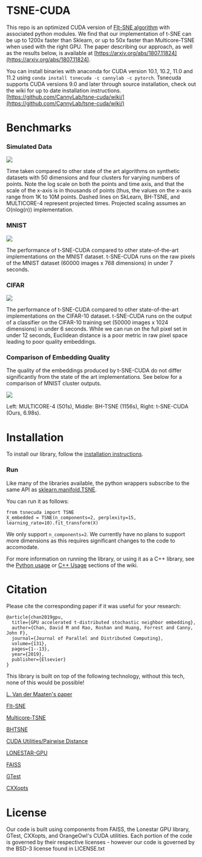 # TSNE-CUDA
This repo is an optimized CUDA version of [FIt-SNE algorithm](https://github.com/KlugerLab/FIt-SNE) with associated python modules. We find that our implementation of t-SNE can be up to 1200x faster than Sklearn, or up to 50x faster than Multicore-TSNE when used with the right GPU. The paper describing our approach, as well as the results below, is available at [https://arxiv.org/abs/1807.11824](https://arxiv.org/abs/1807.11824).

You can install binaries with anaconda for CUDA version 10.1, 10.2, 11.0 and 11.2 using `conda install tsnecuda -c cannylab -c pytorch`. Tsnecuda supports CUDA versions 9.0 and later through source installation, check out the wiki for up to date installation instructions. [https://github.com/CannyLab/tsne-cuda/wiki/](https://github.com/CannyLab/tsne-cuda/wiki/)

# Benchmarks
### Simulated Data
![](docs/simulated_speedup.png)

Time taken compared to other state of the art algorithms on synthetic datasets with 50 dimensions and four clusters for varying numbers of points. Note the log scale on both the points and time axis, and that the scale of the x-axis is in thousands of points (thus, the values on the x-axis range from 1K to 10M points. Dashed lines on SkLearn, BH-TSNE, and MULTICORE-4 represent projected times. Projected scaling assumes an O(nlog(n)) implementation.

### MNIST
![](docs/mnist_speedup.png)

The performance of t-SNE-CUDA compared to other state-of-the-art implementations on the MNIST dataset. t-SNE-CUDA runs on the raw pixels of the MNIST dataset (60000 images x 768 dimensions) in under 7 seconds.

### CIFAR
![](docs/cifar_speedup.png)

The performance of t-SNE-CUDA compared to other state-of-the-art implementations on the CIFAR-10 dataset. t-SNE-CUDA runs on the output of a classifier on the CIFAR-10 training set (50000 images x 1024 dimensions) in under 6 seconds. While we can run on the full pixel set in under 12 seconds, Euclidean distance is a poor metric in raw pixel space leading to poor quality embeddings.

### Comparison of Embedding Quality
The quality of the embeddings produced by t-SNE-CUDA do not differ significantly from the state of the art implementations. See below for a comparison of MNIST cluster outputs.

![](docs/mnist_comparison.jpg)

Left: MULTICORE-4 (501s), Middle: BH-TSNE (1156s), Right: t-SNE-CUDA (Ours, 6.98s).

# Installation

To install our library, follow the [installation instructions](https://github.com/CannyLab/tsne-cuda/blob/master/INSTALL.md).

### Run

Like many of the libraries available, the python wrappers subscribe to the same API as [sklearn.manifold.TSNE](http://scikit-learn.org/stable/modules/generated/sklearn.manifold.TSNE.html).

You can run it as follows:

```
from tsnecuda import TSNE
X_embedded = TSNE(n_components=2, perplexity=15, learning_rate=10).fit_transform(X)
```

We only support `n_components=2`. We currently have no plans to support more dimensions as this requires significant changes to the code to accomodate.

For more information on running the library, or using it as a C++ library, see the [Python usage](https://github.com/CannyLab/tsne-cuda/wiki/Basic-Usage:-Python) or [C++ Usage](https://github.com/CannyLab/tsne-cuda/wiki/Basic-Usage:-Cxx) sections of the wiki.

# Citation

Please cite the corresponding paper if it was useful for your research:

```
@article{chan2019gpu,
  title={GPU accelerated t-distributed stochastic neighbor embedding},
  author={Chan, David M and Rao, Roshan and Huang, Forrest and Canny, John F},
  journal={Journal of Parallel and Distributed Computing},
  volume={131},
  pages={1--13},
  year={2019},
  publisher={Elsevier}
}
```

This library is built on top of the following technology, without this tech, none of this would be possible!

[L. Van der Maaten's paper](http://lvdmaaten.github.io/publications/papers/JMLR_2014.pdf)

[FIt-SNE](https://github.com/KlugerLab/FIt-SNE)

[Multicore-TSNE](https://github.com/DmitryUlyanov/Multicore-TSNE)

[BHTSNE](https://github.com/lvdmaaten/bhtsne/)

[CUDA Utilities/Pairwise Distance](https://github.com/OrangeOwlSolutions)

[LONESTAR-GPU](http://iss.ices.utexas.edu/?p=projects/galois/lonestargpu)

[FAISS](https://github.com/facebookresearch/faiss)

[GTest](https://github.com/google/googletest)

[CXXopts](https://github.com/jarro2783/cxxopts)


# License

Our code is built using components from FAISS, the Lonestar GPU library, GTest, CXXopts, and OrangeOwl's CUDA utilities. Each portion of the code is governed by their respective licenses - however our code is governed by the BSD-3 license found in LICENSE.txt
